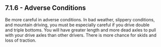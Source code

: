 ## 7.1.6 - Adverse Conditions
Be more careful in adverse conditions. In bad weather, slippery conditions, and mountain driving, you must be especially careful if you drive double and triple bottoms. You will have greater length and more dead axles to pull with your drive axles than other drivers. There is more chance for skids and loss of traction.